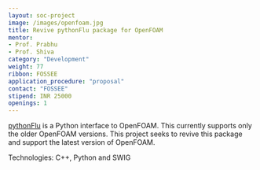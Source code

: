 ```yaml
---
layout: soc-project
image: /images/openfoam.jpg
title: Revive pythonFlu package for OpenFOAM
mentor: 
- Prof. Prabhu
- Prof. Shiva
category: "Development"
weight: 77
ribbon: FOSSEE
application_procedure: "proposal"
contact: "FOSSEE"
stipend: INR 25000
openings: 1
---
```


[pythonFlu](http://pythonflu.wikidot.com/) is a Python interface to OpenFOAM. This currently supports only the older OpenFOAM versions.  This project seeks to revive this package and support the latest version of OpenFOAM. 

<!--break-->

Technologies: C++, Python and SWIG